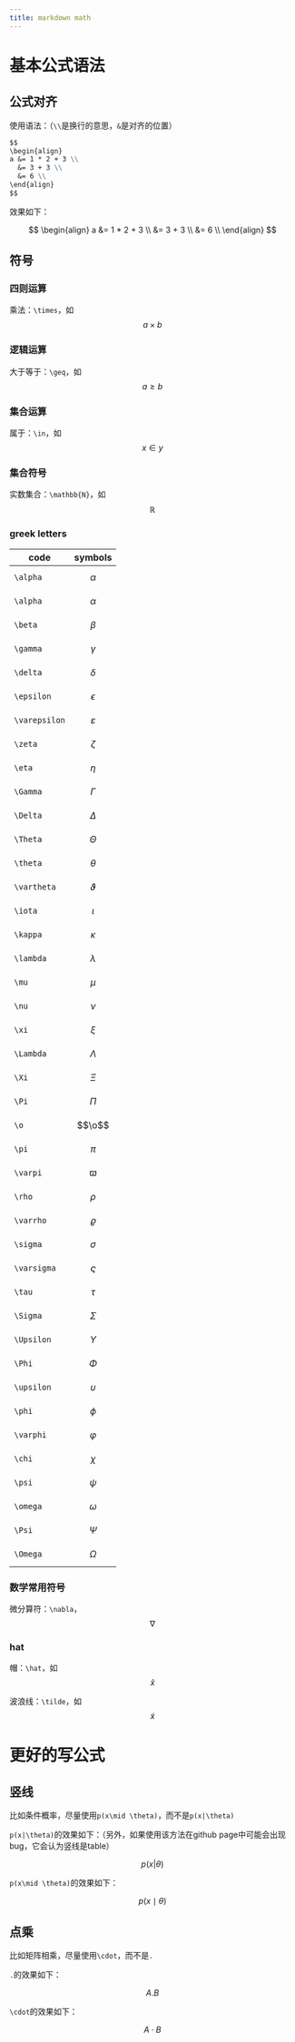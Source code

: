 ```yaml
---
title: markdown math
---
```


# 基本公式语法

## 公式对齐

使用语法：（`\\`是换行的意思，`&`是对齐的位置）

```markdown
$$
\begin{align}
a &= 1 * 2 + 3 \\
  &= 3 + 3 \\
  &= 6 \\
\end{align}
$$
```

效果如下：

$$
\begin{align}
a &= 1 * 2 + 3 \\
  &= 3 + 3 \\
  &= 6 \\
\end{align}
$$

## 符号

### 四则运算

乘法：`\times`，如$$a \times b$$

### 逻辑运算

大于等于：`\geq`，如$$a \geq b$$

### 集合运算

属于：`\in`，如$$x \in y$$

### 集合符号

实数集合：`\mathbb{N}`，如$$\mathbb{R}$$

### greek letters

| code | symbols |
| ---- | ------- |
| `\alpha` | $$\alpha$$ |
| `\alpha` | $$\alpha$$ |
| `\beta` | $$\beta$$ |
| `\gamma` | $$\gamma$$ |
| `\delta` | $$\delta$$ |
| `\epsilon` | $$\epsilon$$ |
| `\varepsilon` | $$\varepsilon$$ |
| `\zeta` | $$\zeta$$ |
| `\eta` | $$\eta$$ |
| `\Gamma` | $$\Gamma$$ |
| `\Delta` | $$\Delta$$ |
| `\Theta` | $$\Theta$$ |
| `\theta` | $$\theta$$ |
| `\vartheta` | $$\vartheta$$ |
| `\iota` | $$\iota$$ |
| `\kappa` | $$\kappa$$ |
| `\lambda` | $$\lambda$$ |
| `\mu` | $$\mu$$ |
| `\nu` | $$\nu$$ |
| `\xi` | $$\xi$$ |
| `\Lambda` | $$\Lambda$$ |
| `\Xi` | $$\Xi$$ |
| `\Pi` | $$\Pi$$ |
| `\o` | $$\o$$ |
| `\pi` | $$\pi$$ |
| `\varpi` | $$\varpi$$ |
| `\rho` | $$\rho$$ |
| `\varrho` | $$\varrho$$ |
| `\sigma` | $$\sigma$$ |
| `\varsigma` | $$\varsigma$$ |
| `\tau` | $$\tau$$ |
| `\Sigma` | $$\Sigma$$ |
| `\Upsilon` | $$\Upsilon$$ |
| `\Phi` | $$\Phi$$ |
| `\upsilon` | $$\upsilon$$ |
| `\phi` | $$\phi$$ |
| `\varphi` | $$\varphi$$ |
| `\chi` | $$\chi$$ |
| `\psi` | $$\psi$$ |
| `\omega` | $$\omega$$ |
| `\Psi` | $$\Psi$$ |
| `\Omega` | $$\Omega$$ |

### 数学常用符号

微分算符：`\nabla`，$$\nabla$$

### hat

帽：`\hat`，如$$\hat{x}$$

波浪线：`\tilde`，如$$\tilde{x}$$

# 更好的写公式

## 竖线

比如条件概率，尽量使用`p(x\mid \theta)`，而不是`p(x|\theta)`

`p(x|\theta)`的效果如下：（另外，如果使用该方法在github page中可能会出现bug，它会认为竖线是table）

$$p(x|\theta)$$

`p(x\mid \theta)`的效果如下：

$$p(x\mid \theta)$$

## 点乘

比如矩阵相乘，尽量使用`\cdot`，而不是`.`

`.`的效果如下：

$$A . B$$

`\cdot`的效果如下：

$$A \cdot B$$

